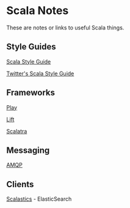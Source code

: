 # Scala Notes

These are notes or links to useful Scala things.

## Style Guides

[Scala Style Guide](http://docs.scala-lang.org/style/)

[Twitter's Scala Style Guide](http://twitter.github.io/effectivescala/)

## Frameworks

[Play](http://www.playframework.com)

[Lift](http://liftweb.net)

[Scalatra](http://www.scalatra.org)

## Messaging

[AMQP](http://www.javacodegeeks.com/2012/04/connect-to-rabbitmq-amqp-using-scala.html)

## Clients

[Scalastics](https://github.com/bsadeh/scalastic) - ElasticSearch
